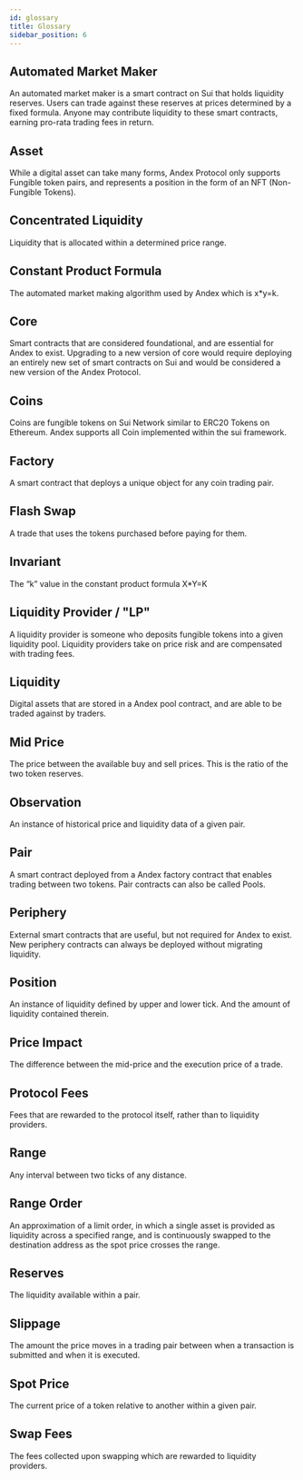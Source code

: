 ```yaml
---
id: glossary
title: Glossary
sidebar_position: 6
---
```


## Automated Market Maker

An automated market maker is a smart contract on Sui that holds liquidity reserves. Users can trade against these reserves at prices determined by a fixed formula. Anyone may contribute liquidity to these smart contracts, earning pro-rata trading fees in return.

## Asset

While a digital asset can take many forms, Andex Protocol only supports Fungible token pairs, and represents a position in the form of an NFT (Non-Fungible Tokens).

## Concentrated Liquidity

Liquidity that is allocated within a determined price range.

## Constant Product Formula

The automated market making algorithm used by Andex which is x\*y=k.

## Core

Smart contracts that are considered foundational, and are essential for Andex to exist. Upgrading to a new version of core would require deploying an entirely new set of smart contracts on Sui and would be considered a new version of the Andex Protocol.

## Coins

Coins are fungible tokens on Sui Network similar to ERC20 Tokens on Ethereum. Andex supports all Coin implemented within the sui framework.

## Factory

A smart contract that deploys a unique object for any coin trading pair.

## Flash Swap

A trade that uses the tokens purchased before paying for them.

## Invariant

The “k” value in the constant product formula X\*Y=K

## Liquidity Provider / "LP"

A liquidity provider is someone who deposits fungible tokens into a given liquidity pool. Liquidity providers take on price risk and are compensated with trading fees.

## Liquidity

Digital assets that are stored in a Andex pool contract, and are able to be traded against by traders.

## Mid Price

The price between the available buy and sell prices. This is the ratio of the two token reserves. 

## Observation

An instance of historical price and liquidity data of a given pair.

## Pair

A smart contract deployed from a Andex factory contract that enables trading between two tokens. Pair contracts can also be called Pools.

## Periphery

External smart contracts that are useful, but not required for Andex to exist. New periphery contracts can always be deployed without migrating liquidity.

## Position

An instance of liquidity defined by upper and lower tick. And the amount of liquidity contained therein.

## Price Impact

The difference between the mid-price and the execution price of a trade.

## Protocol Fees

Fees that are rewarded to the protocol itself, rather than to liquidity providers.

## Range

Any interval between two ticks of any distance.

## Range Order

An approximation of a limit order, in which a single asset is provided as liquidity across a specified range, and is continuously swapped to the destination address as the spot price crosses the range.

## Reserves

The liquidity available within a pair.

## Slippage

The amount the price moves in a trading pair between when a transaction is submitted and when it is executed.

## Spot Price

The current price of a token relative to another within a given pair.

## Swap Fees

The fees collected upon swapping which are rewarded to liquidity providers.
